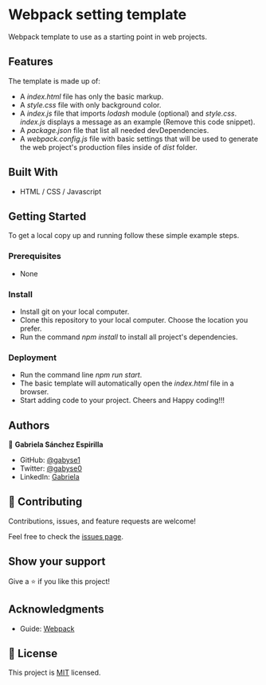 # Webpack setting template

Webpack template to use as a starting point in web projects.

## Features

The template is made up of:
- A *index.html* file has only the basic markup.
- A *style.css* file with only background color.
- A *index.js* file that imports *lodash* module (optional) and *style.css*. *index.js* displays a message as an example (Remove this code snippet).
- A *package.json* file that list all needed devDependencies.
- A *webpack.config.js* file with basic settings that will be used to generate the web project's production files inside of *dist* folder.


## Built With

- HTML / CSS / Javascript


## Getting Started


To get a local copy up and running follow these simple example steps.

### Prerequisites

- None

### Install

- Install git on your local computer.
- Clone this repository to your local computer. Choose the location you prefer.
- Run the command *npm install* to install all project's dependencies.

### Deployment

- Run the command line *npm run start*.
- The basic template will automatically open the *index.html* file in a browser.
- Start adding code to your project. Cheers and Happy coding!!!


## Authors

👤 **Gabriela Sánchez Espirilla**

- GitHub: [@gabyse1](https://github.com/gabyse1)
- Twitter: [@gabyse0](https://twitter.com/gabyse0)
- LinkedIn: [Gabriela](https://www.linkedin.com/in/gabriela-s%C3%A1nchez-espirilla-83011b225/)


## 🤝 Contributing

Contributions, issues, and feature requests are welcome!

Feel free to check the [issues page](../../issues/).

## Show your support

Give a ⭐️ if you like this project!

## Acknowledgments

- Guide: [Webpack](https://webpack.js.org/guides/getting-started/#basic-setup)

## 📝 License

This project is [MIT](./MIT.md) licensed.
